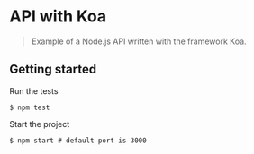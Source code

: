 # API with Koa

> Example of a Node.js API written with the framework Koa.

## Getting started

Run the tests
```
$ npm test
```

Start the project
```
$ npm start # default port is 3000
```
